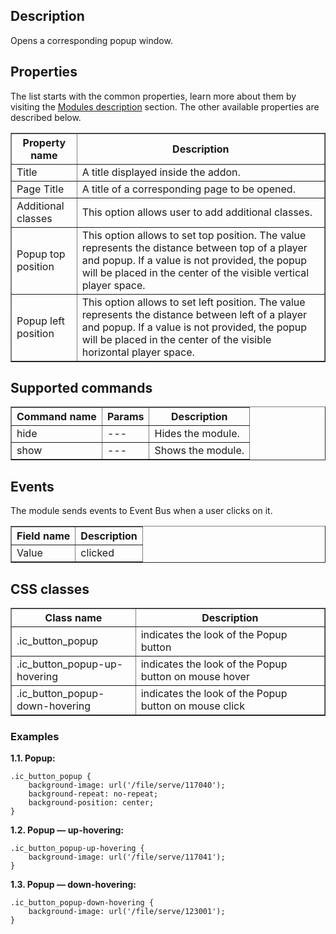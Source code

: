 ## Description
Opens a corresponding popup window.

## Properties

The list starts with the common properties, learn more about them by visiting the [Modules description](https://www.mauthor.com/doc/en/page/Modules-description) section. The other available properties are described below.

<table border='1'>
    <tr>
        <th>Property name</th>
        <th>Description</th>
    </tr>
    <tr>
        <td>Title</td>
        <td>A title displayed inside the addon.</td>
    </tr>
    <tr>
        <td>Page Title</td>
        <td>A title of a corresponding page to be opened.</td>
    </tr>
    <tr>
        <td>Additional classes</td>
        <td>This option allows user to add additional classes.</td>
    </tr>
    <tr>
        <td>Popup top position</td>
        <td>This option allows to set top position. The value represents the distance between top of a player and popup. If a value is not provided, the popup will be placed in the center of the visible vertical player space.</td>
    </tr>
    <tr>
        <td>Popup left position</td>
        <td>This option allows to set left position. The value represents the distance between left of a player and popup. If a value is not provided, the popup will be placed in the center of the visible horizontal player space.</td>
    </tr>
</table>

## Supported commands

<table border='1'>
    <tr>
        <th>Command name</th>
        <th>Params</th> 
        <th>Description</th> 
    </tr>
    <tr>
        <td>hide</td>
        <td>---</td>
        <td>Hides the module.</td>
    </tr>
    <tr>
        <td>show</td>
        <td>---</td>
        <td>Shows the module.</td>
    </tr>
</table>

## Events
The module sends events to Event Bus when a user clicks on it.

<table border='1'>
    <tr>
        <th>Field name</th>
        <th>Description</th>
    </tr>
    <tr>
        <td>Value</td>
        <td>clicked</td>
    </tr>
</table>

## CSS classes

<table border="1">
    <tr>
        <th style="width: 300px;">Class name</th>
        <th style="width: 843px;">Description</th>
    </tr>
    <tr>
        <td style="width: 300px;">.ic_button_popup</td>
        <td style="width: 843px;">indicates the look of the Popup button</td>
    </tr>
    <tr>
        <td style="width: 300px;">.ic_button_popup-up-hovering</td>
        <td style="width: 843px;">indicates the look of the Popup button on mouse hover</td>
    </tr>
    <tr>
        <td style="width: 300px;">.ic_button_popup-down-hovering</td>
        <td style="width: 843px;">indicates the look of the Popup button on mouse click</td>
    </tr>
</table>

### Examples

**1.1. Popup:**

    .ic_button_popup {
        background-image: url('/file/serve/117040');
        background-repeat: no-repeat;
        background-position: center;
    }
    
**1.2. Popup — up-hovering:**

    .ic_button_popup-up-hovering {
        background-image: url('/file/serve/117041');
    }
    
**1.3. Popup — down-hovering:**

    .ic_button_popup-down-hovering {
        background-image: url('/file/serve/123001');
    }
